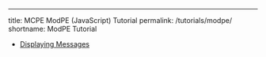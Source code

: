 ---
title: MCPE ModPE (JavaScript) Tutorial
permalink: /tutorials/modpe/
shortname: ModPE Tutorial

* [Displaying Messages](display-message/)  
